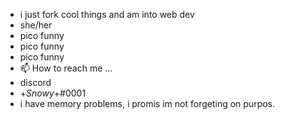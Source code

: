 - i just fork cool things and am into web dev
- she/her
- pico funny
- pico funny
- pico funny
- 📫 How to reach me ...
- discord 
- +*Snowy*+#0001
- i have memory problems, i promis im not forgeting on purpos.

<!---
loniop/loniop is a ✨ special ✨ repository because its `README.md` (this file) appears on your GitHub profile.
You can click the Preview link to take a look at your changes.
--->
